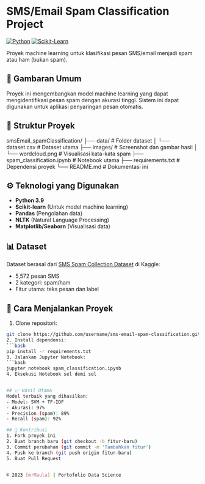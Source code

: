 # SMS/Email Spam Classification Project

[![Python](https://img.shields.io/badge/Python-3.9%2B-blue)](https://python.org)
[![Scikit-Learn](https://img.shields.io/badge/Scikit--Learn-1.2.2-orange)](https://scikit-learn.org)

Proyek machine learning untuk klasifikasi pesan SMS/email menjadi spam atau ham (bukan spam).

## 📌 Gambaran Umum
Proyek ini mengembangkan model machine learning yang dapat mengidentifikasi pesan spam dengan akurasi tinggi. Sistem ini dapat digunakan untuk aplikasi penyaringan pesan otomatis.

## 📂 Struktur Proyek
smsEmail_spamClassification/
├── data/ # Folder dataset
│ └── dataset.csv # Dataset utama
├── images/ # Screenshot dan gambar hasil
│ └── wordcloud.png # Visualisasi kata-kata spam
├── spam_classification.ipynb # Notebook utama
├── requirements.txt # Dependensi proyek
└── README.md # Dokumentasi ini


## ⚙️ Teknologi yang Digunakan
- **Python 3.9**
- **Scikit-learn** (Untuk model machine learning)
- **Pandas** (Pengolahan data)
- **NLTK** (Natural Language Processing)
- **Matplotlib/Seaborn** (Visualisasi data)

## 📊 Dataset
Dataset berasal dari [SMS Spam Collection Dataset](https://www.kaggle.com/datasets/uciml/sms-spam-collection-dataset) di Kaggle:
- 5,572 pesan SMS
- 2 kategori: spam/ham
- Fitur utama: teks pesan dan label

## 🚀 Cara Menjalankan Proyek
1. Clone repositori:
```bash
git clone https://github.com/username/sms-email-spam-classification.git
2. Install dependensi:
```bash
pip install -r requirements.txt
3. Jalankan Jupyter Notebook:
```bash
jupyter notebook spam_classification.ipynb
4. Eksekusi Notebook sel demi sel


## 📈 Hasil Utama
Model terbaik yang dihasilkan:
- Model: SVM + TF-IDF
- Akurasi: 97%
- Precision (spam): 89%
- Recall (spam): 92%

## 🤝 Kontribusi
1. Fork proyek ini
2. Buat branch baru (git checkout -b fitur-baru)
3. Commit perubahan (git commit -m 'Tambahkan fitur')
4. Push ke branch (git push origin fitur-baru)
5. Buat Pull Request


© 2023 [mrMaula] | Portofolio Data Science

